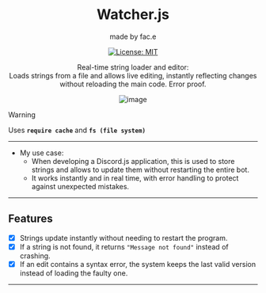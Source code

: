 <div align="center">
  
  # Watcher.js
  made by fac.e
  
  [![License: MIT](https://img.shields.io/badge/License-MIT-yellow.svg)](https://opensource.org/licenses/MIT)


  <p>
    Real-time string loader and editor:
    <br>
    Loads strings from a file and allows live editing, instantly reflecting changes without reloading the main code. Error proof.
  </p>


  ![image](https://github.com/user-attachments/assets/1de8d422-fd55-401c-a652-36f63fbaa8cc)

</div>


> [!WARNING]  
> Uses **`require cache`** and **`fs (file system)`**
> 
---

- My use case:
  - When developing a Discord.js application, this is used to store strings and allows to update them without restarting the entire bot.
  - It works instantly and in real time, with error handling to protect against unexpected mistakes.

---

## Features  

- [x] Strings update instantly without needing to restart the program.  
- [x] If a string is not found, it returns `"Message not found"` instead of crashing.  
- [x] If an edit contains a syntax error, the system keeps the last valid version instead of loading the faulty one.

---
